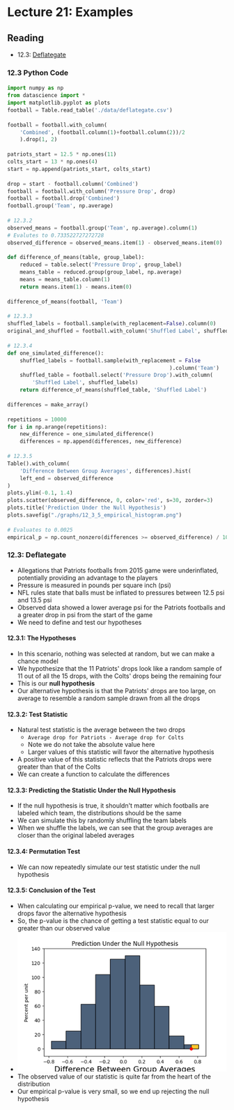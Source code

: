 # Lecture 21: Examples

## Reading
- 12.3: [Deflategate](https://inferentialthinking.com/chapters/12/3/Deflategate.html)

### 12.3 Python Code
```python
import numpy as np
from datascience import *
import matplotlib.pyplot as plots
football = Table.read_table('./data/deflategate.csv')

football = football.with_column(
    'Combined', (football.column(1)+football.column(2))/2
    ).drop(1, 2)

patriots_start = 12.5 * np.ones(11)
colts_start = 13 * np.ones(4)
start = np.append(patriots_start, colts_start)

drop = start - football.column('Combined')
football = football.with_column('Pressure Drop', drop)
football = football.drop('Combined')
football.group('Team', np.average)

# 12.3.2
observed_means = football.group('Team', np.average).column(1)
# Evalutes to 0.733522727272728 
observed_difference = observed_means.item(1) - observed_means.item(0)

def difference_of_means(table, group_label):
    reduced = table.select('Pressure Drop', group_label)
    means_table = reduced.group(group_label, np.average)
    means = means_table.column(1)
    return means.item(1) - means.item(0)

difference_of_means(football, 'Team')

# 12.3.3
shuffled_labels = football.sample(with_replacement=False).column(0)
original_and_shuffled = football.with_column('Shuffled Label', shuffled_labels)

# 12.3.4
def one_simulated_difference():
    shuffled_labels = football.sample(with_replacement = False
                                                    ).column('Team')
    shuffled_table = football.select('Pressure Drop').with_column(
        'Shuffled Label', shuffled_labels)
    return difference_of_means(shuffled_table, 'Shuffled Label')

differences = make_array()

repetitions = 10000
for i in np.arange(repetitions):
    new_difference = one_simulated_difference()
    differences = np.append(differences, new_difference)

# 12.3.5
Table().with_column(
    'Difference Between Group Averages', differences).hist(
    left_end = observed_difference
)
plots.ylim(-0.1, 1.4)
plots.scatter(observed_difference, 0, color='red', s=30, zorder=3)
plots.title('Prediction Under the Null Hypothesis')
plots.savefig("./graphs/12_3_5_empirical_histogram.png")

# Evaluates to 0.0025
empirical_p = np.count_nonzero(differences >= observed_difference) / 10000
```

### 12.3: Deflategate
- Allegations that Patriots footballs from 2015 game were underinflated, potentially providing an advantage to the players
- Pressure is measured in pounds per square inch (psi)
- NFL rules state that balls must be inflated to pressures between 12.5 psi and 13.5 psi
- Observed data showed a lower average psi for the Patriots footballs and a greater drop in psi from the start of the game
- We need to define and test our hypotheses
#### 12.3.1: The Hypotheses
- In this scenario, nothing was selected at random, but we can make a chance model
- We hypothesize that the 11 Patriots' drops look like a random sample of 11 out of all the 15 drops, with the Colts' drops being the remaining four
- This is our **null hypothesis**
- Our alternative hypothesis is that the Patriots' drops are too large, on average to resemble a random sample drawn from all the drops
#### 12.3.2: Test Statistic
- Natural test statistic is the average between the two drops
  - `Average drop for Patriots - Average drop for Colts`
  - Note we do not take the absolute value here
  - Larger values of this statistic will favor the alternative hypothesis
- A positive value of this statistic reflects that the Patriots drops were greater than that of the Colts
- We can create a function to calculate the differences
#### 12.3.3: Predicting the Statistic Under the Null Hypothesis
- If the null hypothesis is true, it shouldn't matter which footballs are labeled which team, the distributions should be the same
- We can simulate this by randomly shuffling the team labels
- When we shuffle the labels, we can see that the group averages are closer than the original labeled averages
#### 12.3.4: Permutation Test
- We can now repeatedly simulate our test statistic under the null hypothesis
#### 12.3.5: Conclusion of the Test
- When calculating our empirical p-value, we need to recall that larger drops favor the alternative hypothesis
- So, the p-value is the chance of getting a test statistic equal to our greater than our observed value
- ![empirical histogram](/graphs/12_3_5_empirical_histogram.png)
- The observed value of our statistic is quite far from the heart of the distribution
- Our empirical p-value is very small, so we end up rejecting the null hypothesis